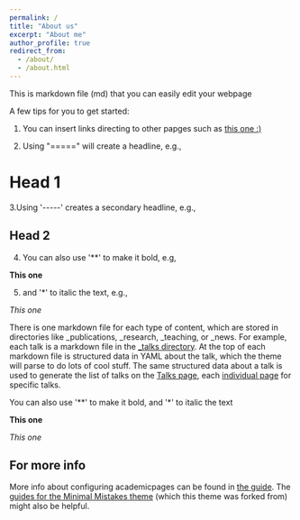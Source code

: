 ```yaml
---
permalink: /
title: "About us"
excerpt: "About me"
author_profile: true
redirect_from: 
  - /about/
  - /about.html
---
```


This is markdown file (md) that you can easily edit your webpage

A few tips for you to get started: 

1. You can insert links directing to other papges such as [this one :)](https://jiyingli.github.io) 

2. Using "=====" will create a headline, e.g., 

Head 1 
====== 

3.Using '-----' creates a secondary headline, e.g., 

Head 2 
------

4. You can also use '**' to make it bold, e.g, 

**This one**

5. and '*' to italic the text, e.g., 

*This one*

There is one markdown file for each type of content, which are stored in directories like _publications, _research, _teaching, or _news. 
For example, each talk is a markdown file in the [_talks directory](https://github.com/academicpages/academicpages.github.io/tree/master/_talks). 
At the top of each markdown file is structured data in YAML about the talk, which the theme will parse to do lots of cool stuff. The same structured data about a talk is used to generate the list of talks on the [Talks page](https://academicpages.github.io/talks), each [individual page](https://academicpages.github.io/talks/2012-03-01-talk-1) for specific talks.

You can also use '**' to make it bold, and '*' to italic the text

**This one**

*This one*


For more info
------
More info about configuring academicpages can be found in [the guide](https://academicpages.github.io/markdown/). The [guides for the Minimal Mistakes theme](https://mmistakes.github.io/minimal-mistakes/docs/configuration/) (which this theme was forked from) might also be helpful.
